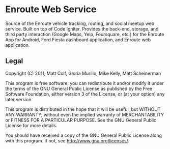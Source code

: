 Enroute Web Service
===================

Source of the Enroute vehicle tracking, routing, and social meetup web 
service. Built on top of Code Igniter. Provides the back-end, storage, and 
third party interaction (Google Maps, Yelp, Foursquare, etc.) for the 
Enroute App for Android, Ford Fiesta dashboard application, and Enroute 
web application.

Legal
-----

Copyright (C) 2011, Matt Colf, Gloria Murillo, Mike Kelly, Matt Scheinerman

This program is free software: you can redistribute it and/or modify
it under the terms of the GNU General Public License as published by
the Free Software Foundation, either version 3 of the License, or
(at your option) any later version.

This program is distributed in the hope that it will be useful,
but WITHOUT ANY WARRANTY; without even the implied warranty of
MERCHANTABILITY or FITNESS FOR A PARTICULAR PURPOSE.  See the
GNU General Public License for more details.

You should have received a copy of the GNU General Public License
along with this program.  If not, see <http://www.gnu.org/licenses/>.
